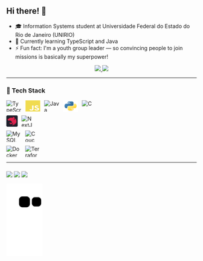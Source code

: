 ## Hi there! 👋

- 🎓 Information Systems student at Universidade Federal do Estado do Rio de Janeiro (UNIRIO)  
- 🌱 Currently learning TypeScript and Java  
- ⚡ Fun fact: I'm a youth group leader — so convincing people to join missions is basically my superpower!

<div align="center">
  <a href="https://github.com/Delabeneta">
    <img height="180em" src="https://github-readme-stats.vercel.app/api?username=Delabeneta&show_icons=true&theme=dracula&include_all_commits=true&count_private=true"/>
    <img height="180em" src="https://github-readme-stats.vercel.app/api/top-langs/?username=Delabeneta&layout=compact&langs_count=7&theme=dracula"/>
  </a>
</div>

---

### 🧰 Tech Stack

<!-- Linguagens -->
<div style="display: flex; gap: 10px;">
  <img alt="TypeScript" height="30" width="40" src="https://cdn.jsdelivr.net/gh/devicons/devicon/icons/typescript/typescript-original.svg">
  <img alt="JavaScript" height="30" width="40" src="https://raw.githubusercontent.com/devicons/devicon/master/icons/javascript/javascript-plain.svg">
  <img alt="Java" height="30" width="40" src="https://raw.githubusercontent.com/jmnote/z-icons/master/svg/java.svg">
  <img alt="Python" height="30" width="40" src="https://raw.githubusercontent.com/devicons/devicon/master/icons/python/python-original.svg">
  <img alt="C" height="30" width="40" src="https://cdn.jsdelivr.net/gh/devicons/devicon/icons/c/c-original.svg">
</div>

<!-- Frameworks / Runtimes -->
<div style="display: flex; gap: 10px; margin-top: 10px;">
  <img alt="NestJS" height="30" width="30" src="https://github.com/gui-bus/TechIcons/blob/main/Dark/NestJS.svg?raw=true">
  <img alt="NextJS" height="30" width="30" src="https://cdn.jsdelivr.net/gh/devicons/devicon/icons/nextjs/nextjs-original.svg">
</div>

<!-- Banco de Dados -->
<div style="display: flex; gap: 10px; margin-top: 10px;">
  <img alt="MySQL" height="30" width="40" src="https://cdn.jsdelivr.net/gh/devicons/devicon/icons/mysql/mysql-original.svg">
  <img alt="Couchbase" height="30" width="30" src="https://avatars.githubusercontent.com/u/1096662?s=200&v=4">
</div>

<!-- Infraestrutura -->
<div style="display: flex; gap: 10px; margin-top: 10px;">
  <img alt="Docker" height="30" width="40" src="https://cdn.jsdelivr.net/gh/devicons/devicon/icons/docker/docker-original.svg">
  <img alt="Terraform" height="30" width="40" src="https://cdn.jsdelivr.net/gh/devicons/devicon/icons/terraform/terraform-original.svg">
</div>

---

###

<div> 
  <a href="https://instagram.com/delabeneta1" target="_blank"><img src="https://img.shields.io/badge/-Instagram-%23E4405F?style=for-the-badge&logo=instagram&logoColor=white" target="_blank"></a>
  <a href = "mailto:rafaeldelabeneta14@gmail.com"><img src="https://img.shields.io/badge/-Gmail-%23333?style=for-the-badge&logo=gmail&logoColor=white" target="_blank"></a>
  <a href="https://www.linkedin.com/in/rafael-delabeneta-b6788a1b3" target="_blank"><img src="https://img.shields.io/badge/-LinkedIn-%230077B5?style=for-the-badge&logo=linkedin&logoColor=white" target="_blank"></a> 
 
  ![Snake animation](https://github.com/Delabeneta/Delabeneta/blob/output/github-contribution-grid-snake.svg)
 
</div>
